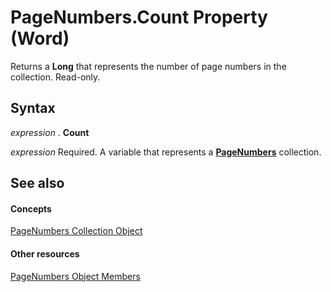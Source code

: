 
# PageNumbers.Count Property (Word)

Returns a  **Long** that represents the number of page numbers in the collection. Read-only.


## Syntax

 _expression_ . **Count**

 _expression_ Required. A variable that represents a **[PageNumbers](9090f96e-d898-ace6-35fa-f6e59c527ea2.md)** collection.


## See also


#### Concepts


[PageNumbers Collection Object](9090f96e-d898-ace6-35fa-f6e59c527ea2.md)
#### Other resources


[PageNumbers Object Members](7f6d35df-499d-b3bf-6eaa-70e2ab1a2e8d.md)

